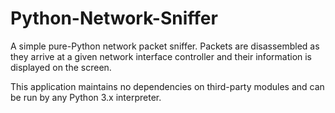 # Python-Network-Sniffer
A simple pure-Python network packet sniffer. Packets are disassembled as they arrive at a given network interface controller and their information is displayed on the screen.

This application maintains no dependencies on third-party modules and can be run by any Python 3.x interpreter.
